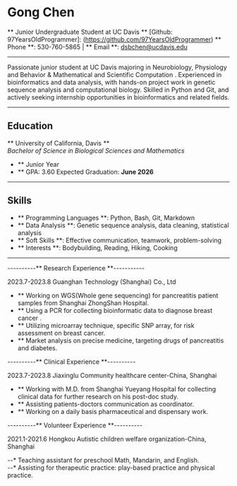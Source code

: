 #  Gong Chen 				              

** Junior Undergraduate Student at UC Davis **
[Github: 97YearsOldProgrammer]: (https://github.com/97YearsOldProgrammer)
** Phone **: 530-760-5865 | ** Email **: dsbchen@ucdavis.edu 

---
Passionate junior student at UC Davis majoring in Neurobiology, Physiology and Behavior & Mathematical and Scientific Computation . Experienced in bioinformatics and data analysis, with hands-on project work in genetic sequence analysis and computational biology. Skilled in Python and Git, and actively seeking internship opportunities in bioinformatics and related fields.

---

## Education

** University of California, Davis **  
_Bachelor of Science in Biological Sciences and Mathematics_  
- ** Junior Year  
- ** GPA: 3.60
Expected Graduation: **June 2026**

---

## Skills

- ** Programming Languages **: Python, Bash, Git, Markdown
- ** Data Analysis **: Genetic sequence analysis, data cleaning, statistical analysis
- ** Soft Skills **: Effective communication, teamwork, problem-solving
- ** Interests **: Bodybuilding, Reading, Hiking, Cooking

---

----------**     Research Experience     **-----------

2023.7-2023.8 Guanghan Technology (Shanghai) Co., Ltd

- ** Working on WGS(Whole gene sequencing) for pancreatitis patient samples from Shanghai ZhongShan Hospital.  
- ** Using a PCR for collecting bioinformatic data to diagnose breast cancer .  
- ** Utilizing microarray technique, specific SNP array, for risk assessment on breast cancer.  
- ** Market analysis on precise medicine, targeting drugs of pancreatitis and diabetes.

----------**     Clinical Experience     **----------

2023.7-2023.8   Jiaxinglu Community healthcare center-China, Shanghai  

- ** Working with M.D. from Shanghai Yueyang Hospital for collecting clinical data for further research on his post-doc study.  
- ** Assisting patients-doctors communication as coordinator.  
- ** Working on a daily basis pharmaceutical and dispensary work.

----------**     Volunteer Experience    **----------

2021.1-2021.6 Hongkou Autistic children welfare organization-China, Shanghai

--* Teaching assistant for preschool Math, Mandarin, and English.   
--* Assisting for therapeutic practice: play-based practice and physical practice.
